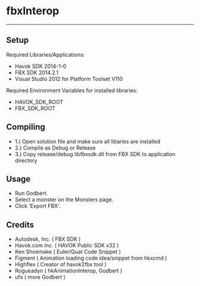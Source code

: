 # fbxInterop
---------------------
Setup
---
Required Libraries/Applications:
- Havok SDK 2014-1-0
- FBX SDK 2014.2.1
- Visual Studio 2012 for Platform Toolset V110

Required Environment Variables for installed libraries:
- HAVOK_SDK_ROOT
- FBX_SDK_ROOT

Compiling
---------------------
- 1.) Open solution file and make sure all libaries are installed
- 2.) Compile as Debug or Release
- 3.) Copy release/debug libfbxsdk.dll from FBX SDK to application directory

Usage
---------------------
- Run Godbert.
- Select a monster on the Monsters page.
- Click 'Export FBX'.

Credits
---------------------
- Autodesk, Inc. ( FBX SDK )
- Havok.com Inc. ( HAVOK Public SDK x32 )
- Ken Shoemake ( Euler/Quat Code Snippet )
- Figment ( Animation loading code idea/snippet from hkxcmd )
- Highflex ( Creator of havok2fbx tool )
- Rogueadyn ( hkAnimationInterop, Godbert )
- ufx ( more Godbert )
